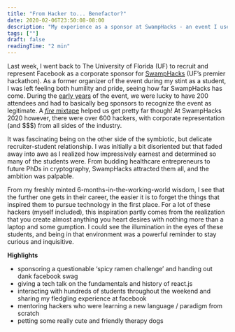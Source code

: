 ```yaml
---
title: "From Hacker to... Benefactor?"
date: 2020-02-06T23:50:08-08:00
description: "My experience as a sponsor at SwampHacks - an event I used to organize."
tags: [""]
draft: false
readingTime: "2 min"
---
```


Last week, I went back to The University of Florida (UF) to recruit and represent Facebook as a corporate sponsor for [SwampHacks](https://2020.swamphacks.com/) (UF’s premier hackathon). As a former organizer of the event during my stint as a student, I was left feeling both humility and pride, seeing how far SwampHacks has come. During the [early years](https://2017.swamphacks.com/team.html) of the event, we were lucky to have 200 attendees and had to basically beg sponsors to recognize the event as legitimate. A [*fire* mixtape](https://soundcloud.com/user-162103925/views-from-the-swamp) helped us get pretty far though! At SwampHacks 2020 however, there were over 600 hackers, with corporate representation (and $$$) from all sides of the industry.

It was fascinating being on the other side of the symbiotic, but delicate recruiter-student relationship. I was initially a bit disoriented but that faded away into awe as I realized how impressively earnest and determined so many of the students were. From budding healthcare entrepreneurs to future PhDs in cryptography, SwampHacks attracted them all, and the ambition was palpable.

From my freshly minted 6-months-in-the-working-world wisdom, I see that the further one gets in their career, the easier it is to forget the things that inspired them to pursue technology in the first place. For a lot of these hackers (myself included), this inspiration partly comes from the realization that you create almost anything you heart desires with nothing more than a laptop and some gumption. I could see the illumination in the eyes of these students, and being in that environment was a powerful reminder to stay curious and inquisitive.

**Highlights**
* sponsoring a questionable ‘spicy ramen challenge’ and handing out dank facebook swag
* giving a tech talk on the fundamentals and history of react.js
* interacting with hundreds of students throughout the weekend and sharing my fledgling experience at facebook
* mentoring hackers who were learning a new language / paradigm from scratch
* petting some really cute and friendly therapy dogs
